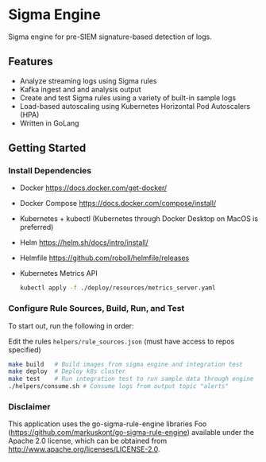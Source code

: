 # Sigma Engine

Sigma engine for pre-SIEM signature-based detection of logs.

## Features

- Analyze streaming logs using Sigma rules
- Kafka ingest and and analysis output
- Create and test Sigma rules using a variety of built-in sample logs
- Load-based autoscaling using Kubernetes Horizontal Pod Autoscalers (HPA)
- Written in GoLang

## Getting Started

### Install Dependencies

- Docker <https://docs.docker.com/get-docker/>
- Docker Compose <https://docs.docker.com/compose/install/>
- Kubernetes + kubectl (Kubernetes through Docker Desktop on MacOS is preferred)
- Helm  <https://helm.sh/docs/intro/install/>
- Helmfile <https://github.com/roboll/helmfile/releases>
- Kubernetes Metrics API

  ```bash
  kubectl apply -f ./deploy/resources/metrics_server.yaml
  ```

### Configure Rule Sources, Build, Run, and Test

To start out, run the following in order:

Edit the rules `helpers/rule_sources.json` (must have access to repos specified)

```bash
make build   # Build images from sigma engine and integration test
make deploy  # Deploy k8s cluster
make test    # Run integration test to run sample data through engine
./helpers/consume.sh # Consume logs from output topic "alerts"
```

### Disclaimer
This application uses the go-sigma-rule-engine libraries Foo (https://github.com/markuskont/go-sigma-rule-engine) available under the Apache 2.0 license, which can be obtained from http://www.apache.org/licenses/LICENSE-2.0.
